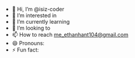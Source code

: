 - 👋 Hi, I’m @isiz-coder
- 👀 I’m interested in 
- 🌱 I’m currently learning
- 💞️ I’m looking to 
- 📫 How to reach me_ethanhant104@gmail.com
- 😄 Pronouns: 
- ⚡ Fun fact: 

<!---
isiz-coder/isiz-coder is a ✨ special ✨ repository because its `README.md` (this file) appears on your GitHub profile.
You can click the Preview link to take a look at your changes.
--->
